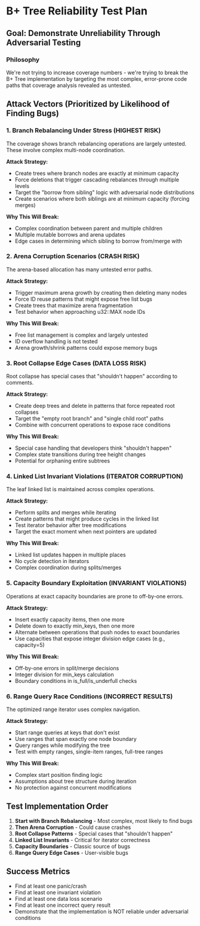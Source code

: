 # B+ Tree Reliability Test Plan

## Goal: Demonstrate Unreliability Through Adversarial Testing

### Philosophy
We're not trying to increase coverage numbers - we're trying to break the B+ Tree implementation by targeting the most complex, error-prone code paths that coverage analysis revealed as untested.

## Attack Vectors (Prioritized by Likelihood of Finding Bugs)

### 1. **Branch Rebalancing Under Stress** (HIGHEST RISK)
The coverage shows branch rebalancing operations are largely untested. These involve complex multi-node coordination.

**Attack Strategy:**
- Create trees where branch nodes are exactly at minimum capacity
- Force deletions that trigger cascading rebalances through multiple levels
- Target the "borrow from sibling" logic with adversarial node distributions
- Create scenarios where both siblings are at minimum capacity (forcing merges)

**Why This Will Break:**
- Complex coordination between parent and multiple children
- Multiple mutable borrows and arena updates
- Edge cases in determining which sibling to borrow from/merge with

### 2. **Arena Corruption Scenarios** (CRASH RISK)
The arena-based allocation has many untested error paths.

**Attack Strategy:**
- Trigger maximum arena growth by creating then deleting many nodes
- Force ID reuse patterns that might expose free list bugs
- Create trees that maximize arena fragmentation
- Test behavior when approaching u32::MAX node IDs

**Why This Will Break:**
- Free list management is complex and largely untested
- ID overflow handling is not tested
- Arena growth/shrink patterns could expose memory bugs

### 3. **Root Collapse Edge Cases** (DATA LOSS RISK)
Root collapse has special cases that "shouldn't happen" according to comments.

**Attack Strategy:**
- Create deep trees and delete in patterns that force repeated root collapses
- Target the "empty root branch" and "single child root" paths
- Combine with concurrent operations to expose race conditions

**Why This Will Break:**
- Special case handling that developers think "shouldn't happen"
- Complex state transitions during tree height changes
- Potential for orphaning entire subtrees

### 4. **Linked List Invariant Violations** (ITERATOR CORRUPTION)
The leaf linked list is maintained across complex operations.

**Attack Strategy:**
- Perform splits and merges while iterating
- Create patterns that might produce cycles in the linked list
- Test iterator behavior after tree modifications
- Target the exact moment when next pointers are updated

**Why This Will Break:**
- Linked list updates happen in multiple places
- No cycle detection in iterators
- Complex coordination during splits/merges

### 5. **Capacity Boundary Exploitation** (INVARIANT VIOLATIONS)
Operations at exact capacity boundaries are prone to off-by-one errors.

**Attack Strategy:**
- Insert exactly capacity items, then one more
- Delete down to exactly min_keys, then one more
- Alternate between operations that push nodes to exact boundaries
- Use capacities that expose integer division edge cases (e.g., capacity=5)

**Why This Will Break:**
- Off-by-one errors in split/merge decisions
- Integer division for min_keys calculation
- Boundary conditions in is_full/is_underfull checks

### 6. **Range Query Race Conditions** (INCORRECT RESULTS)
The optimized range iterator uses complex navigation.

**Attack Strategy:**
- Start range queries at keys that don't exist
- Use ranges that span exactly one node boundary
- Query ranges while modifying the tree
- Test with empty ranges, single-item ranges, full-tree ranges

**Why This Will Break:**
- Complex start position finding logic
- Assumptions about tree structure during iteration
- No protection against concurrent modifications

## Test Implementation Order

1. **Start with Branch Rebalancing** - Most complex, most likely to find bugs
2. **Then Arena Corruption** - Could cause crashes
3. **Root Collapse Patterns** - Special cases that "shouldn't happen"
4. **Linked List Invariants** - Critical for iterator correctness
5. **Capacity Boundaries** - Classic source of bugs
6. **Range Query Edge Cases** - User-visible bugs

## Success Metrics

- Find at least one panic/crash
- Find at least one invariant violation
- Find at least one data loss scenario
- Find at least one incorrect query result
- Demonstrate that the implementation is NOT reliable under adversarial conditions